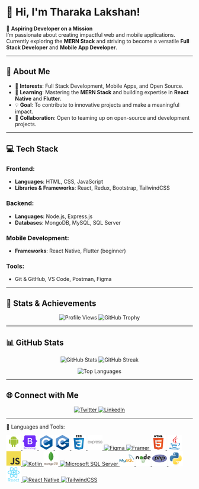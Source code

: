 # 👋 Hi, I'm Tharaka Lakshan!  

🎯 **Aspiring Developer on a Mission**  
I’m passionate about creating impactful web and mobile applications. Currently exploring the **MERN Stack** and striving to become a versatile **Full Stack Developer** and **Mobile App Developer**.  

---

## 🚀 About Me
- 👀 **Interests**: Full Stack Development, Mobile Apps, and Open Source.
- 🌱 **Learning**: Mastering the **MERN Stack** and building expertise in **React Native** and **Flutter**.
- 💡 **Goal**: To contribute to innovative projects and make a meaningful impact.
- 💞️ **Collaboration**: Open to teaming up on open-source and development projects.

---

## 💻 Tech Stack  
### Frontend:
- **Languages**: HTML, CSS, JavaScript  
- **Libraries & Frameworks**: React, Redux, Bootstrap, TailwindCSS  

### Backend:
- **Languages**: Node.js, Express.js  
- **Databases**: MongoDB, MySQL, SQL Server  

### Mobile Development:
- **Frameworks**: React Native, Flutter (beginner)

### Tools:
- Git & GitHub, VS Code, Postman, Figma

---

## 🌟 Stats & Achievements  
<p align="center">  
<img src="https://komarev.com/ghpvc/?username=lakshanwickramasinghe99&label=Profile%20views&color=0e75b6&style=flat" alt="Profile Views" />  
<img src="https://github-profile-trophy.vercel.app/?username=lakshanwickramasinghe99&margin-w=5&margin-h=5&column=7&theme=gruvbox" alt="GitHub Trophy" />  
</p>

---

## 📊 GitHub Stats  
<p align="center"> <img src="https://github-readme-stats.vercel.app/api?username=lakshanwickramasinghe99&show_icons=true&theme=radical" alt="GitHub Stats" /> <img src="https://github-readme-streak-stats.herokuapp.com/?user=lakshanwickramasinghe99&theme=radical" alt="GitHub Streak" /> </p> <p align="center"> <img src="https://github-readme-stats.vercel.app/api/top-langs/?username=lakshanwickramasinghe99&layout=compact&theme=radical" alt="Top Languages" /> </p>

---

## 🌐 Connect with Me
<p align="center"> <a href="https://twitter.com/lakshan014" target="_blank"> <img src="https://img.shields.io/badge/Twitter-%231DA1F2.svg?logo=twitter&logoColor=white&style=for-the-badge" alt="Twitter" /> </a> <a href="https://linkedin.com/in/tharaka-lakshan-b030772a2" target="_blank"> <img src="https://img.shields.io/badge/LinkedIn-%230077B5.svg?logo=linkedin&logoColor=white&style=for-the-badge" alt="LinkedIn" /> </a> </p>

---

🔧 Languages and Tools:
<p align="left"> <a href="https://developer.android.com" target="_blank" rel="noreferrer"> <img src="https://raw.githubusercontent.com/devicons/devicon/master/icons/android/android-original-wordmark.svg" alt="Android" width="40" height="40"/> </a> <a href="https://getbootstrap.com" target="_blank" rel="noreferrer"> <img src="https://raw.githubusercontent.com/devicons/devicon/master/icons/bootstrap/bootstrap-plain-wordmark.svg" alt="Bootstrap" width="40" height="40"/> </a> <a href="https://www.cprogramming.com/" target="_blank" rel="noreferrer"> <img src="https://raw.githubusercontent.com/devicons/devicon/master/icons/c/c-original.svg" alt="C" width="40" height="40"/> </a> <a href="https://www.w3schools.com/cpp/" target="_blank" rel="noreferrer"> <img src="https://raw.githubusercontent.com/devicons/devicon/master/icons/cplusplus/cplusplus-original.svg" alt="C++" width="40" height="40"/> </a> <a href="https://www.w3schools.com/css/" target="_blank" rel="noreferrer"> <img src="https://raw.githubusercontent.com/devicons/devicon/master/icons/css3/css3-original-wordmark.svg" alt="CSS3" width="40" height="40"/> </a> <a href="https://expressjs.com" target="_blank" rel="noreferrer"> <img src="https://raw.githubusercontent.com/devicons/devicon/master/icons/express/express-original-wordmark.svg" alt="Express.js" width="40" height="40"/> </a> <a href="https://www.figma.com/" target="_blank" rel="noreferrer"> <img src="https://www.vectorlogo.zone/logos/figma/figma-icon.svg" alt="Figma" width="40" height="40"/> </a> <a href="https://www.framer.com/" target="_blank" rel="noreferrer"> <img src="https://www.vectorlogo.zone/logos/framer/framer-icon.svg" alt="Framer" width="40" height="40"/> </a> <a href="https://www.w3.org/html/" target="_blank" rel="noreferrer"> <img src="https://raw.githubusercontent.com/devicons/devicon/master/icons/html5/html5-original-wordmark.svg" alt="HTML5" width="40" height="40"/> </a> <a href="https://www.java.com" target="_blank" rel="noreferrer"> <img src="https://raw.githubusercontent.com/devicons/devicon/master/icons/java/java-original.svg" alt="Java" width="40" height="40"/> </a> <a href="https://developer.mozilla.org/en-US/docs/Web/JavaScript" target="_blank" rel="noreferrer"> <img src="https://raw.githubusercontent.com/devicons/devicon/master/icons/javascript/javascript-original.svg" alt="JavaScript" width="40" height="40"/> </a> <a href="https://kotlinlang.org" target="_blank" rel="noreferrer"> <img src="https://www.vectorlogo.zone/logos/kotlinlang/kotlinlang-icon.svg" alt="Kotlin" width="40" height="40"/> </a> <a href="https://www.mongodb.com/" target="_blank" rel="noreferrer"> <img src="https://raw.githubusercontent.com/devicons/devicon/master/icons/mongodb/mongodb-original-wordmark.svg" alt="MongoDB" width="40" height="40"/> </a> <a href="https://www.microsoft.com/en-us/sql-server" target="_blank" rel="noreferrer"> <img src="https://www.svgrepo.com/show/303229/microsoft-sql-server-logo.svg" alt="Microsoft SQL Server" width="40" height="40"/> </a> <a href="https://www.mysql.com/" target="_blank" rel="noreferrer"> <img src="https://raw.githubusercontent.com/devicons/devicon/master/icons/mysql/mysql-original-wordmark.svg" alt="MySQL" width="40" height="40"/> </a> <a href="https://nodejs.org" target="_blank" rel="noreferrer"> <img src="https://raw.githubusercontent.com/devicons/devicon/master/icons/nodejs/nodejs-original-wordmark.svg" alt="Node.js" width="40" height="40"/> </a> <a href="https://www.php.net" target="_blank" rel="noreferrer"> <img src="https://raw.githubusercontent.com/devicons/devicon/master/icons/php/php-original.svg" alt="PHP" width="40" height="40"/> </a> <a href="https://www.python.org" target="_blank" rel="noreferrer"> <img src="https://raw.githubusercontent.com/devicons/devicon/master/icons/python/python-original.svg" alt="Python" width="40" height="40"/> </a> <a href="https://reactjs.org/" target="_blank" rel="noreferrer"> <img src="https://raw.githubusercontent.com/devicons/devicon/master/icons/react/react-original-wordmark.svg" alt="React" width="40" height="40"/> </a> <a href="https://reactnative.dev/" target="_blank" rel="noreferrer"> <img src="https://reactnative.dev/img/header_logo.svg" alt="React Native" width="40" height="40"/> </a> <a href="https://tailwindcss.com/" target="_blank" rel="noreferrer"> <img src="https://www.vectorlogo.zone/logos/tailwindcss/tailwindcss-icon.svg" alt="TailwindCSS" width="40" height="40"/> </a> </p>
